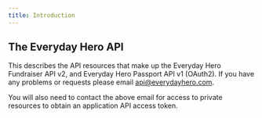 ```yaml
---
title: Introduction
---
```


## The Everyday Hero API

This describes the API resources that make up the Everyday Hero Fundraiser API
v2, and Everyday Hero Passport API v1 (OAuth2). If you have any problems or
requests please email [api@everydayhero.com](mailto:api@everydayhero.com).

You will also need to contact the above email for access to private resources
to obtain an application API access token.
